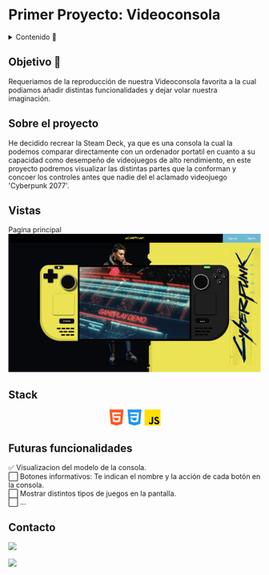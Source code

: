 # Primer Proyecto: Videoconsola

<details>
  <summary>Contenido 📝</summary>
  <ol>
    <li><a href="#objetivo-🎯">Objetivo</a></li>
    <li><a href="#sobre-el-proyecto-🔎">Sobre el proyecto</a></li>
    <li><a href="#vistas">Vistas</a></li>
    <li><a href="#stack">Stack</a></li>
    <li><a href="#futuras-funcionalidades">Futuras funcionalidades</a></li>
    <li><a href="#contacto">Contacto</a></li>
  </ol>
</details>

## Objetivo 🎯

Requeriamos de la reproducción de nuestra Videoconsola favorita a la cual podiamos añadir distintas funcionalidades y dejar volar nuestra imaginación.

## Sobre el proyecto

He decidido recrear la Steam Deck, ya que es una consola la cual la podemos comparar directamente con un ordenador portatil en cuanto a su capacidad como desempeño de videojuegos de alto rendimiento, en este proyecto podremos visualizar las distintas partes que la conforman y concoer los controles antes que nadie del el aclamado videojuego 'Cyberpunk 2077'.

## Vistas

Pagina principal
<img src="./img/captura_consola.png">

## Stack

<div align="center">
    <img src= "img/html-5.png"/>
    <img src= "img/css-3.png"/>
    <img src= "img/js.png"/>
 </div>

## Futuras funcionalidades

✅ Visualizacion del modelo de la consola.</br>
⬜ Botones informativos: Te indican el nombre y la acción de cada botón en la consola.</br>
⬜ Mostrar distintos tipos de juegos en la pantalla.</br>
⬜ ...

## Contacto

<a href="https://es.linkedin.com/in/mario-steeven-garz%C3%B3n-serna-27405a194" target="_blank"><img src="https://img.shields.io/badge/-LinkedIn-%230077B5?style=for-the-badge&logo=linkedin&logoColor=white" target="_blank"></a>

<a href="https://github.com/Stevengs7" target="_blank"><img src="https://img.shields.io/badge/github-24292F?style=for-the-badge&logo=github&logoColor=white" target="_blank"></a>
